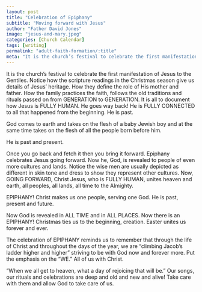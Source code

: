 ```yaml
---
layout: post
title: "Celebration of Epiphany"
subtitle: "Moving forward with Jesus"
author: "Father David Jones"
image: "jesus-and-mary.jpeg"
categories: [Church Calendar]
tags: [writing]
permalink: "adult-faith-formation/:title"
meta: "It is the church’s festival to celebrate the first manifestation of Jesus to the Gentiles. Notice how the scripture readings in the Christmas season give us details of Jesus’ heritage. How they define the role of His mother and father. How the family practices the faith, follows the old traditions and rituals passed on from GENERATION to GENERATION. It is all to document how Jesus is FULLY HUMAN. He goes way back! He is FULLY CONNECTED to all that happened from the beginning. He is past."
---
```

It is the church’s festival to celebrate the first manifestation of Jesus to the Gentiles. Notice how the scripture readings in the Christmas season give us details of Jesus’ heritage. How they define the role of His mother and father. How the family practices the faith, follows the old traditions and rituals passed on from GENERATION to GENERATION. It is all to document how Jesus is FULLY HUMAN. He goes way back! He is FULLY CONNECTED to all that happened from the beginning. He is past.
<!--more-->

God comes to earth and takes on the flesh of a baby Jewish boy and at the same time takes on the flesh of all the people born before him.

He is past and present.

Once you go back and fetch it then you bring it forward. Epiphany celebrates Jesus going forward. Now he, God, is revealed to people of even more cultures and lands. Notice the wise men are usually depicted as different in skin tone and dress to show they represent other cultures. Now, GOING FORWARD, Christ Jesus, who is FULLY HUMAN, unites heaven and earth, all peoples, all lands, all time to the Almighty.

EPIPHANY! Christ makes us one people, serving one God. He is past, present and future.

Now God is revealed in ALL TIME and in ALL PLACES. Now there is an EPIPHANY! Christmas ties us to the beginning, creation. Easter unites us forever and ever.

The celebration of EPIPHANY reminds us to remember that through the life of Christ and throughout the days of the year, we are “climbing Jacob’s ladder higher and higher” striving to be with God now and forever more. Put the emphasis on the “WE.” All of us with Christ.

“When we all get to heaven, what a day of rejoicing that will be.” Our songs, our rituals and celebrations are deep and old and new and alive! Take care with them and allow God to take care of us.